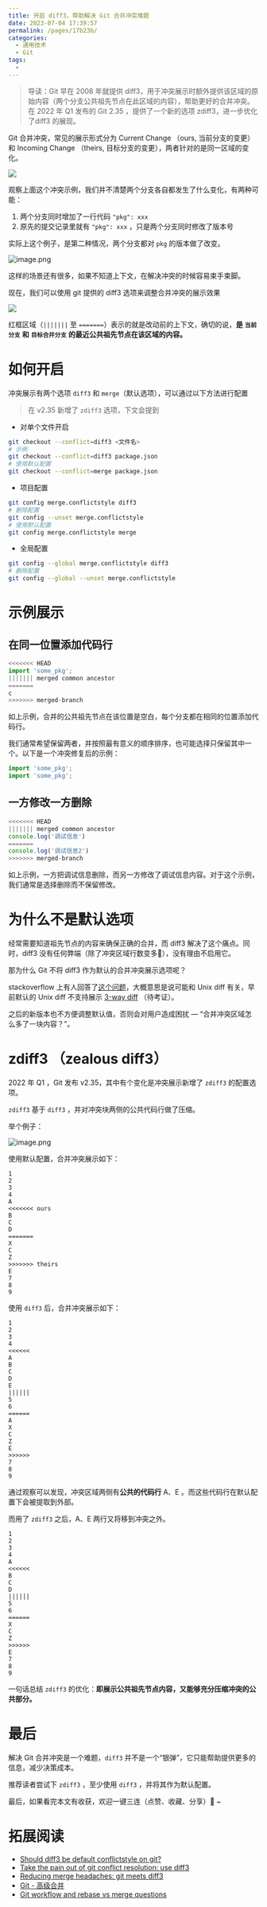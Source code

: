 ```yaml
---
title: 开启 diff3，帮助解决 Git 合并冲突难题
date: 2023-07-04 17:39:57
permalink: /pages/17b23b/
categories: 
  - 通用技术
  - Git
tags: 
  - 
---
```


> 导读：Git 早在 2008 年就提供 diff3，用于冲突展示时额外提供该区域的原始内容（两个分支公共祖先节点在此区域的内容），帮助更好的合并冲突。在 2022 年 Q1 发布的 Git 2.35 ，提供了一个新的选项 zdiff3，进一步优化了diff3 的展现。

<!-- more   -->


Git 合并冲突，常见的展示形式分为 Current Change （ours, 当前分支的变更）和 Incoming Change （theirs, 目标分支的变更），两者针对的是同一区域的变化。

![](https://p3-juejin.byteimg.com/tos-cn-i-k3u1fbpfcp/a2bf447ca0184b89bfd406e2dbbf0ad8~tplv-k3u1fbpfcp-zoom-1.image)

观察上面这个冲突示例，我们并不清楚两个分支各自都发生了什么变化，有两种可能：

1.  两个分支同时增加了一行代码 `"pkg": xxx`
2.  原先的提交记录里就有 `"pkg": xxx` ，只是两个分支同时修改了版本号

实际上这个例子，是第二种情况，两个分支都对 `pkg` 的版本做了改变。


![image.png](https://p1-juejin.byteimg.com/tos-cn-i-k3u1fbpfcp/c00e584c06b242798612b02b474d769c~tplv-k3u1fbpfcp-watermark.image?)

  


这样的场景还有很多，如果不知道上下文，在解决冲突的时候容易束手束脚。

  


现在，我们可以使用 git 提供的 diff3 选项来调整合并冲突的展示效果

![](https://p3-juejin.byteimg.com/tos-cn-i-k3u1fbpfcp/69264ba7dc8745c4a2b5e6a8de45c52a~tplv-k3u1fbpfcp-zoom-1.image)

红框区域（`|||||||` 至 `=======`）表示的就是改动前的上下文，确切的说，**是** **`当前分支`** **和** **`目标合并分支`** **的最近公共祖先节点在该区域的内容。**

# 如何开启

冲突展示有两个选项 `diff3` 和 `merge`（默认选项），可以通过以下方法进行配置

> 在 v2.35 新增了 `zdiff3` 选项，下文会提到

  


-   对单个文件开启

```sh
git checkout --conflict=diff3 <文件名>
# 示例
git checkout --conflict=diff3 package.json
# 使用默认配置
git checkout --conflict=merge package.json
```

-   项目配置

```sh
git config merge.conflictstyle diff3
# 删除配置
git config --unset merge.conflictstyle
# 使用默认配置
git config merge.conflictstyle merge 
```

-   全局配置

```sh
git config --global merge.conflictstyle diff3
# 删除配置 
git config --global --unset merge.conflictstyle
```

# 示例展示

## 在同一位置添加代码行

```js
<<<<<<< HEAD
import 'some_pkg';
||||||| merged common ancestor
=======
c
>>>>>>> merged-branch
```

如上示例，合并的公共祖先节点在该位置是空白，每个分支都在相同的位置添加代码行。

我们通常希望保留两者，并按照最有意义的顺序排序，也可能选择只保留其中一个。以下是一个冲突修复后的示例：

```js
import 'some_pkg';
import 'some_pkg';
```

  


## 一方修改一方删除

```js
<<<<<<< HEAD
||||||| merged common ancestor
console.log('调试信息')
=======
console.log('调试信息2')
>>>>>>> merged-branch
```

如上示例，一方把调试信息删除，而另一方修改了调试信息内容。对于这个示例，我们通常是选择删除而不保留修改。

  


# 为什么不是默认选项

经常需要知道祖先节点的内容来确保正确的合并，而 diff3 解决了这个痛点。同时，diff3 没有任何弊端（除了冲突区域行数变多🌝），没有理由不启用它。

那为什么 Git 不将 diff3 作为默认的合并冲突展示选项呢？

stackoverflow 上有人回答了[这个问题](https://stackoverflow.com/questions/27417656/should-diff3-be-default-conflictstyle-on-git)，大概意思是说可能和 Unix diff 有关，早前默认的 Unix diff 不支持展示 [3-way diff](https://en.wikipedia.org/wiki/Diff3) （待考证）。

之后的新版本也不方便调整默认值，否则会对用户造成困扰 — “合并冲突区域怎么多了一块内容？”。

  


# zdiff3 （zealous diff3）

2022 年 Q1 ，Git 发布 v2.35，其中有个变化是冲突展示新增了 `zdiff3` 的配置选项。

`zdiff3` 基于 `diff3` ，并对冲突块两侧的公共代码行做了压缩。

举个例子：

![image.png](https://p9-juejin.byteimg.com/tos-cn-i-k3u1fbpfcp/25781a3793a14609a57956c677365716~tplv-k3u1fbpfcp-watermark.image?)


使用默认配置，合并冲突展示如下：

```
1
2
3
4
A
<<<<<<< ours
B
C
D
=======
X
C
Z
>>>>>>> theirs
E
7
8
9
```

使用 `diff3` 后，合并冲突展示如下：

```
1
2
3
4
<<<<<<
A
B
C
D
E
||||||
5
6
======
A
X
C
Z
E
>>>>>>
7
8
9
```

通过观察可以发现，冲突区域两侧有**公共的代码行** A、E 。而这些代码行在默认配置下会被提取到外部。

  


而用了 `zdiff3` 之后，A、E 两行又将移到冲突之外。

```
1
2
3
4
A
<<<<<<
B
C
D
||||||
5
6
======
X
C
Z
>>>>>>
E
7
8
9
```

一句话总结 `zdiff3` 的优化：**即展示公共祖先节点内容，又能够充分压缩冲突的公共部分。**

  


# 最后

解决 Git 合并冲突是一个难题，`diff3` 并不是一个“银弹”，它只能帮助提供更多的信息，减少决策成本。

  


推荐读者尝试下 `zdiff3` ，至少使用 `diff3` ，并将其作为默认配置。

  


最后，如果看完本文有收获，欢迎一键三连（点赞、收藏、分享）🍻 ~

# 拓展阅读

-   [Should diff3 be default conflictstyle on git?](https://stackoverflow.com/a/27417871)
-   [Take the pain out of git conflict resolution: use diff3](https://blog.nilbus.com/take-the-pain-out-of-git-conflict-resolution-use-diff3/)
-   [Reducing merge headaches: git meets diff3](https://psung.blogspot.com/2011/02/reducing-merge-headaches-git-meets.html)
-   [Git - 高级合并](https://git-scm.com/book/zh/v2/Git-%E5%B7%A5%E5%85%B7-%E9%AB%98%E7%BA%A7%E5%90%88%E5%B9%B6)
-   [Git workflow and rebase vs merge questions](https://stackoverflow.com/questions/457927/git-workflow-and-rebase-vs-merge-questions/11219380#11219380)